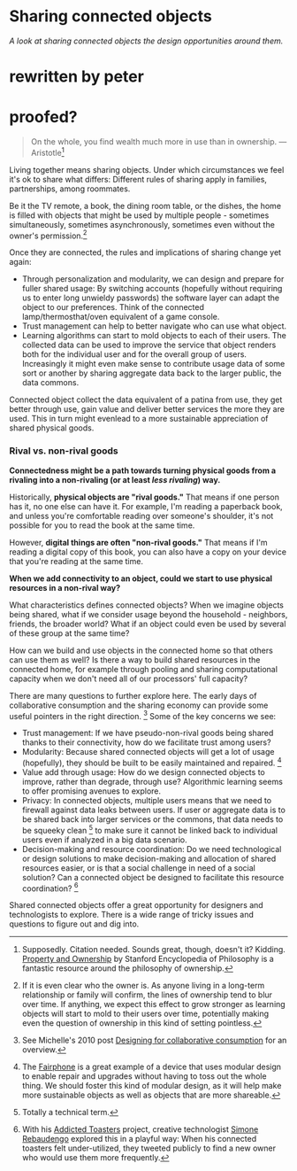 # Sharing connected objects

_A look at sharing connected objects the design opportunities around them._


# rewritten by peter
# proofed?

> On the whole, you find wealth much more in use than in ownership. — Aristotle[^1]

Living together means sharing objects. Under which circumstances we feel it's ok to share what differs: Different rules of sharing apply in families, partnerships, among roommates.

Be it the TV remote, a book, the dining room table, or the dishes, the home is filled with objects that might be used by multiple people - sometimes simultaneously, sometimes asynchronously, sometimes even without the owner's permission.[^2]

Once they are connected, the rules and implications of sharing change yet again:

- Through personalization and modularity, we can design and prepare for fuller shared usage: By switching accounts (hopefully without requiring us to enter long unwieldy passwords) the software layer can adapt the object to our preferences. Think of the connected lamp/thermosthat/oven equivalent of a game console. 
- Trust management can help to better navigate who can use what object. 
- Learning algorithms can start to mold objects to each of their users. The collected data can be used to improve the service that object renders both for the individual user and for the overall group of users. Increasingly it might even make sense to contribute usage data of some sort or another by sharing aggregate data back to the larger public, the data commons.

Connected object collect the data equivalent of a patina from use, they get better through use, gain value and deliver better services the more they are used. This in turn might evenlead to a more sustainable appreciation of shared physical goods.

 
### Rival vs. non-rival goods

**Connectedness might be a path towards turning physical goods from a rivaling into a non-rivaling (or at least _less rivaling_) way.**

Historically, **physical objects are "rival goods."** That means if one person has it, no one else can have it. For example, I'm reading a paperback book, and unless you're comfortable reading over someone's shoulder, it's not possible for you to read the book at the same time. 

However, **digital things are often "non-rival goods."** That means if I'm reading a digital copy of this book, you can also have a copy on your device that you're reading at the same time. 

**When we add connectivity to an object, could we start to use physical resources in a non-rival way?**


What characteristics defines connected objects? When we imagine objects being shared, what if we consider usage beyond the household - neighbors, friends, the broader world? What if an object could even be used by several of these group at the same time?

How can we build and use objects in the connected home so that others can use them as well? Is there a way to build shared resources in the connected home, for example through pooling and sharing computational capacity when we don't need all of our processors' full capacity?


There are many questions to further explore here. The early days of collaborative consumption and the sharing economy can provide some useful pointers in the right direction. [^3] Some of the key concerns we see:

- Trust management: If we have pseudo-non-rival goods being shared thanks to their connectivity, how do we facilitate trust among users?
- Modularity: Because shared connected objects will get a lot of usage (hopefully), they should be built to be easily maintained and repaired. [^4]
- Value add through usage: How do we design connected objects to improve, rather than degrade, through use? Algorithmic learning seems to offer promising avenues to explore.
- Privacy: In connected objects, multiple users means that we need to firewall against data leaks between users. If user or aggregate data is to be shared back into larger services or the commons, that data needs to be squeeky clean [^5] to make sure it cannot be linked back to individual users even if analyzed in a big data scenario.
- Decision-making and resource coordination: Do we need technological or design solutions to make decision-making and allocation of shared resources easier, or is that a social challenge in need of a social solution? Can a connected object be designed to facilitate this resource coordination? [^6]

Shared connected objects offer a great opportunity for designers and technologists to explore. There is a wide range of tricky issues and questions to figure out and dig into. 



[^1]: Supposedly. Citation needed. Sounds great, though, doesn't it? Kidding. [Property and Ownership](http://plato.stanford.edu/entries/property/) by Stanford Encyclopedia of Philosophy is a fantastic resource around the philosophy of ownership.
[^2]: If it is even clear who the owner is. As anyone  living in a long-term relationship or family will confirm, the lines of ownership tend to blur over time. If anything, we expect this effect to grow stronger as learning objects will start to mold to their users over time, potentially making even the question of ownership in this kind of setting pointless.
[^3]: See Michelle's 2010 post [Designing for collaborative consumption](http://michellethorne.cc/2010/12/designing-for-collaborative-consumption/) for an overview.
[^4]: The [Fairphone](https://www.fairphone.com/) is a great example of a device that uses modular design to enable repair and upgrades without having to toss out the whole thing. We should foster this kind of modular design, as it will help make more sustainable objects as well as objects that are more shareable.
[^5]: Totally a technical term. 
[^6]: With his [Addicted Toasters](http://addictedproducts.com) project, creative technologist [Simone Rebaudengo](http://simonerebaudengo.com) explored this in a playful way: When his connected toasters felt under-utilized, they tweeted publicly to find a new owner who would use them more frequently.
